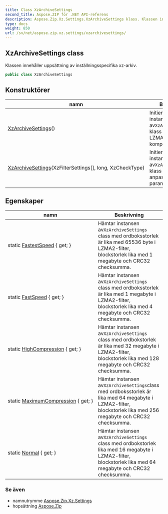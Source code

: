 ```yaml
---
title: Class XzArchiveSettings
second_title: Aspose.ZIP för .NET API-referens
description: Aspose.Zip.Xz.Settings.XzArchiveSettings klass. Klassen innehåller uppsättning av inställningsspecifika xzarkiv.
type: docs
weight: 850
url: /sv/net/aspose.zip.xz.settings/xzarchivesettings/
---
```

## XzArchiveSettings class

Klassen innehåller uppsättning av inställningsspecifika xz-arkiv.

```csharp
public class XzArchiveSettings
```

## Konstruktörer

| namn | Beskrivning |
| --- | --- |
| [XzArchiveSettings](xzarchivesettings/#constructor)() | Initierar en ny instans av`XzArchiveSettings` klass med enkel LZMA2-komprimering. |
| [XzArchiveSettings](xzarchivesettings/#constructor_1)(XzFilterSettings[], long, XzCheckType) | Initierar en ny instans av`XzArchiveSettings` klass med anpassade parametrar. |

## Egenskaper

| namn | Beskrivning |
| --- | --- |
| static [FastestSpeed](../../aspose.zip.xz.settings/xzarchivesettings/fastestspeed/) { get; } | Hämtar instansen av`XzArchiveSettings` class med ordboksstorlek är lika med 65536 byte i LZMA2-filter, blockstorlek lika med 1 megabyte och CRC32 checksumma. |
| static [FastSpeed](../../aspose.zip.xz.settings/xzarchivesettings/fastspeed/) { get; } | Hämtar instansen av`XzArchiveSettings` class med ordboksstorlek är lika med 1 megabyte i LZMA2-filter, blockstorlek lika med 4 megabyte och CRC32 checksumma. |
| static [HighCompression](../../aspose.zip.xz.settings/xzarchivesettings/highcompression/) { get; } | Hämtar instansen av`XzArchiveSettings` class med ordbokstorlek är lika med 32 megabyte i LZMA2-filter, blockstorlek lika med 128 megabyte och CRC32 checksumma. |
| static [MaximumCompression](../../aspose.zip.xz.settings/xzarchivesettings/maximumcompression/) { get; } | Hämtar instansen av`XzArchiveSettings`class med ordboksstorlek är lika med 64 megabyte i LZMA2-filter, blockstorlek lika med 256 megabyte och CRC32 checksumma. |
| static [Normal](../../aspose.zip.xz.settings/xzarchivesettings/normal/) { get; } | Hämtar instansen av`XzArchiveSettings` class med ordbokstorlek lika med 16 megabyte i LZMA2-filter, blockstorlek lika med 64 megabyte och CRC32 checksumma. |

### Se även

* namnutrymme [Aspose.Zip.Xz.Settings](../../aspose.zip.xz.settings/)
* hopsättning [Aspose.Zip](../../)


